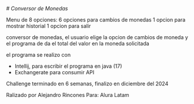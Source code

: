 <em> # Conversor de Monedas </em>

Menu de 8 opciones:
6 opciones para cambios de monedas
1 opcion para mostrar historial 
1 opcion para salir

conversor de monedas, el usuario elige la opcion de cambios de moneda y el programa de da el total del valor en la moneda solicitada

el programa se realizo con
* Intellij, para escribir el programa en java (17)
* Exchangerate para consumir API

Challenge terminado en 6 semanas, finalizo en diciembre del 2024  


Ralizado por Alejandro Rincones
Para:
Alura Latam
